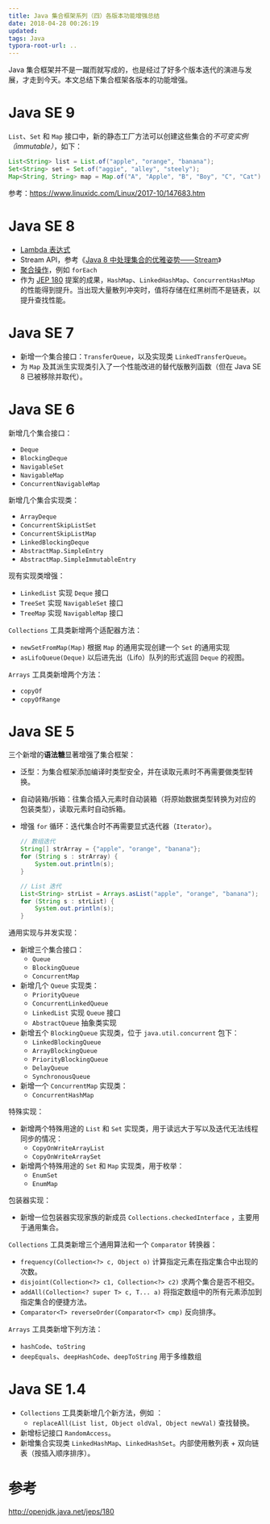 ```yaml
---
title: Java 集合框架系列（四）各版本功能增强总结
date: 2018-04-28 00:26:19
updated:
tags: Java
typora-root-url: ..
---
```


Java 集合框架并不是一蹴而就写成的，也是经过了好多个版本迭代的演进与发展，才走到今天。本文总结下集合框架各版本的功能增强。

# Java SE 9

`List`、`Set` 和 `Map` 接口中，新的静态工厂方法可以创建这些集合的*不可变实例（immutable）*，如下：

```java
List<String> list = List.of("apple", "orange", "banana");
Set<String> set = Set.of("aggie", "alley", "steely");
Map<String, String> map = Map.of("A", "Apple", "B", "Boy", "C", "Cat");
```

参考：https://www.linuxidc.com/Linux/2017-10/147683.htm

# Java SE 8

* [Lambda 表达式](https://docs.oracle.com/javase/tutorial/java/javaOO/lambdaexpressions.html)
* Stream API，参考《[Java 8 中处理集合的优雅姿势——Stream](https://mp.weixin.qq.com/s/adKZrOe6nFEmuADHijsAtA)》
* [聚合操作](https://docs.oracle.com/javase/tutorial/collections/streams/)，例如 `forEach`
* 作为 [JEP 180](http://openjdk.java.net/jeps/180) 提案的成果，`HashMap`、`LinkedHashMap`、`ConcurrentHashMap` 的性能得到提升。当出现大量散列冲突时，值将存储在红黑树而不是链表，以提升查找性能。

# Java SE 7

- 新增一个集合接口：`TransferQueue`，以及实现类 `LinkedTransferQueue`。
- 为 `Map` 及其派生实现类引入了一个性能改进的替代版散列函数（但在 Java SE 8 已被移除并取代）。

# Java SE 6

新增几个集合接口：

* `Deque`
* `BlockingDeque`
* `NavigableSet`
* `NavigableMap`
* `ConcurrentNavigableMap`

新增几个集合实现类：

* `ArrayDeque`
* `ConcurrentSkipListSet`
* `ConcurrentSkipListMap`
* `LinkedBlockingDeque`
* `AbstractMap.SimpleEntry`
* `AbstractMap.SimpleImmutableEntry`

现有实现类增强：

* `LinkedList` 实现 `Deque` 接口
* `TreeSet` 实现 `NavigableSet` 接口
* `TreeMap` 实现 `NavigableMap` 接口

`Collections` 工具类新增两个适配器方法：

* `newSetFromMap(Map)` 根据 `Map` 的通用实现创建一个 `Set` 的通用实现
* `asLifoQueue(Deque)` 以后进先出（Lifo）队列的形式返回 `Deque` 的视图。

`Arrays` 工具类新增两个方法：

* `copyOf`
* `copyOfRange`

# Java SE 5

三个新增的**语法糖**显著增强了集合框架：

* 泛型：为集合框架添加编译时类型安全，并在读取元素时不再需要做类型转换。
* 自动装箱/拆箱：往集合插入元素时自动装箱（将原始数据类型转换为对应的包装类型），读取元素时自动拆箱。
* 增强 `for` 循环：迭代集合时不再需要显式迭代器（`Iterator`）。

  ```java
  // 数组迭代
  String[] strArray = {"apple", "orange", "banana"};
  for (String s : strArray) {
      System.out.println(s);
  }
  
  // List 迭代
  List<String> strList = Arrays.asList("apple", "orange", "banana");
  for (String s : strList) {
      System.out.println(s);
  }
  ```

通用实现与并发实现：

* 新增三个集合接口：
  * `Queue`
  * `BlockingQueue`
  * `ConcurrentMap`
* 新增几个 `Queue` 实现类：
  * `PriorityQueue`
  * `ConcurrentLinkedQueue`
  * `LinkedList` 实现 `Queue` 接口
  * `AbstractQueue` 抽象类实现
* 新增五个 `BlockingQueue` 实现类，位于 `java.util.concurrent` 包下：
  * `LinkedBlockingQueue`
  * `ArrayBlockingQueue`
  * `PriorityBlockingQueue`
  * `DelayQueue`
  * `SynchronousQueue`
* 新增一个 `ConcurrentMap` 实现类：
  * `ConcurrentHashMap`

特殊实现：

* 新增两个特殊用途的 `List` 和 `Set` 实现类，用于读远大于写以及迭代无法线程同步的情况：
  * `CopyOnWriteArrayList`
  * `CopyOnWriteArraySet`
* 新增两个特殊用途的 `Set` 和 `Map` 实现类，用于枚举：
  * `EnumSet`
  * `EnumMap`

包装器实现：

* 新增一位包装器实现家族的新成员 `Collections.checkedInterface` ，主要用于通用集合。

`Collections` 工具类新增三个通用算法和一个 `Comparator` 转换器：

* `frequency(Collection<?> c, Object o)` 计算指定元素在指定集合中出现的次数。
* `disjoint(Collection<?> c1, Collection<?> c2)` 求两个集合是否不相交。
* `addAll(Collection<? super T> c, T... a)` 将指定数组中的所有元素添加到指定集合的便捷方法。
* `Comparator<T> reverseOrder(Comparator<T> cmp)` 反向排序。

`Arrays` 工具类新增下列方法：

* `hashCode`、`toString`
* `deepEquals`、`deepHashCode`、`deepToString` 用于多维数组

# Java SE 1.4

* `Collections` 工具类新增几个新方法，例如 ：
  * `replaceAll(List list, Object oldVal, Object newVal)` 查找替换。
* 新增标记接口 `RandomAccess`。
* 新增集合实现类 `LinkedHashMap`、`LinkedHashSet`。内部使用散列表 + 双向链表（按插入顺序排序）。

# 参考

http://openjdk.java.net/jeps/180